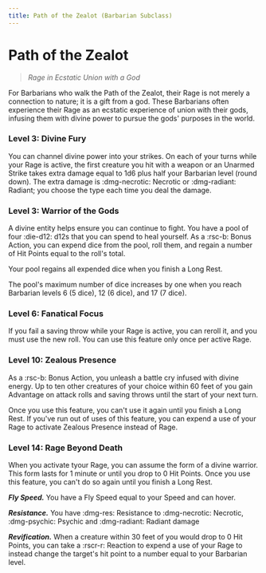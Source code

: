 ```yaml
---
title: Path of the Zealot (Barbarian Subclass)
---
```


# Path of the Zealot

> *Rage in Ecstatic Union with a God*

For Barbarians who walk the Path of the Zealot, their Rage is not merely a connection to nature; it is a gift from a god. These Barbarians often experience their Rage as an ecstatic experience of union with their gods, infusing them with divine power to pursue the gods' purposes in the world.

### Level 3: Divine Fury

You can channel divine power into your strikes. On each of your turns while your Rage is active, the first creature you hit with a weapon or an Unarmed Strike takes extra damage equal to 1d6 plus half your Barbarian level (round down). The extra damage is :dmg-necrotic: Necrotic or :dmg-radiant: Radiant; you choose the type each time you deal the damage.

### Level 3: Warrior of the Gods

A divine entity helps ensure you can continue to fight. You have a pool of four :die-d12: d12s that you can spend to heal yourself. As a :rsc-b: Bonus Action, you can expend dice from the pool, roll them, and regain a number of Hit Points equal to the roll's total.

Your pool regains all expended dice when you finish a Long Rest.

The pool's maximum number of dice increases by one when you reach Barbarian levels 6 (5 dice), 12 (6 dice), and 17 (7 dice).

### Level 6: Fanatical Focus

If you fail a saving throw while your Rage is active, you can reroll it, and you must use the new roll. You can use this feature only once per active Rage.

### Level 10: Zealous Presence

As a :rsc-b: Bonus Action, you unleash a battle cry infused with divine energy. Up to ten other creatures of your choice within 60 feet of you gain Advantage on attack rolls and saving throws until the start of your next turn.

Once you use this feature, you can't use it again until you finish a Long Rest. If you've run out of uses of this feature, you can expend a use of your Rage to activate Zealous Presence instead of Rage.

### Level 14: Rage Beyond Death

When you activate tyour Rage, you can assume the form of a divine warrior. This form lasts for 1 minute or until you drop to 0 Hit Points. Once you use this feature, you can't do so again until you finish a Long Rest.

***Fly Speed.*** You have a Fly Speed equal to your Speed and can hover.

***Resistance.*** You have :dmg-res: Resistance to :dmg-necrotic: Necrotic, :dmg-psychic: Psychic and :dmg-radiant: Radiant damage

***Revification.*** When a creature within 30 feet of you would drop to 0 Hit Points, you can take a :rscr-r: Reaction to expend a use of your Rage to instead change the target's hit point to a number equal to your Barbarian level.

